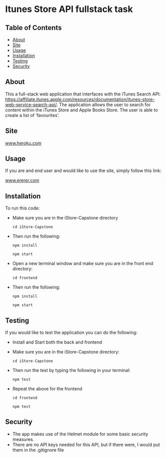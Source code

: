 # Itunes Store API fullstack task


 ## Table of Contents
  <ul>
    <li><a href="#about">About</a></li>
    <li><a href="#site">Site</a></li>
    <li><a href="#usage">Usage</a></li>
    <li><a href="#installation">Installation</a></li>
    <li><a href="#testing">Testing</a></li>
    <li><a href="#security">Security</a></li>
  </ul>


## About

This a full-stack web application that interfaces with the iTunes Search API: https://affiliate.itunes.apple.com/resources/documentation/itunes-store-web-service-search-api/. The application allows the user to search for content within the iTunes Store and Apple Books Store. The user is able to create a list of ‘favourites’.

## Site

www.heroku.com

## Usage

If you are and end user and would like to use the site, simply follow this link:

www.ererer.com

## Installation
To run this code:
* Make sure you are in the iStore-Capstone directory

  ```cd iStore-Capstone```

* Then run the following:

   ```npm install```

   ```npm start```

* Open a new terminal window and make sure you are in the front end directory:

   ```cd frontend```

* Then run the following:

   ```npm install```

   ```npm start```

## Testing

If you would like to test the application you can do the following:

* Install and Start both the back and frontend

* Make sure you are in the iStore-Capstone directory:

  ```cd iStore-Capstone```

* Then run the test by typing the following in your terminal: 

  ```npm test```

* Repeat the above for the frontend

  ```cd frontend```

  ```npm test```

## Security  

* The app makes use of the Helmet module for some basic security measures.
* There are no API keys needed for this API, but if there were, I would put them in the .gitignore file




